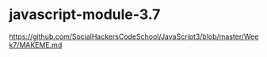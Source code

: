 # javascript-module-3.7

https://github.com/SocialHackersCodeSchool/JavaScript3/blob/master/Week7/MAKEME.md
